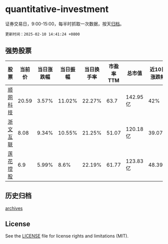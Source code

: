 # quantitative-investment

证券交易日，9:00-15:00，每半时抓取一次数据，按天[归档](archives)。

`更新时间：2025-02-10 14:41:24 +0800`

## 强势股票

|股票|当前价|当日涨跌幅|当日振幅|当日换手率|市盈率TTM|总市值|近10日涨跌幅|
|----|----|----|----|----|----|----|----|
|[顺网科技](https://xueqiu.com/S/SZ300113)|20.59|3.57%|11.02%|22.27%|63.7|142.95亿|42%|
|[浙文互联](https://xueqiu.com/S/SH600986)|8.08|9.34%|10.55%|21.25%|51.07|120.18亿|39.07%|
|[莲花控股](https://xueqiu.com/S/SH600186)|6.9|5.99%|8.6%|22.19%|61.77|123.83亿|48.39%|

## 历史归档

[archives](archives)

## License

See the [LICENSE](LICENSE) file for license rights and limitations (MIT).